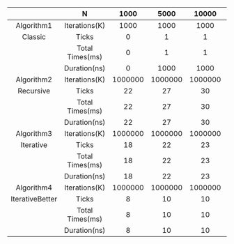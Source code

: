 | | N | 1000 | 5000 | 10000 | 20000 | 40000 | 60000 | 80000 | 100000 |
| :--: | :--: | :--: | :--: | :--: | :--: | :--: | :--: | :--: | :--: |
| Algorithm1 | Iterations(K) | 1000 | 1000 | 1000 | 1000 | 1000 | 1000 | 1000 | 1000 |
| Classic | Ticks | 0 | 1 | 1 | 3 | 6 | 7 | 10 | 13 |
| | Total Times(ms) | 0 | 1 | 1 | 3 | 6 | 7 | 10 | 13 |
| | Duration(ns) | 0 | 1000 | 1000 | 3000 | 6000 | 7000 | 10000 | 13000 |
| Algorithm2 | Iterations(K) | 1000000 | 1000000 | 1000000 | 1000000 | 1000000 | 1000000 | 1000000 | 1000000 |
| Recursive | Ticks | 22 | 27 | 30 | 33 | 34 | 37 | 38 | 49 |
| | Total Times(ms) | 22 | 27 | 30 | 33 | 34 | 37 | 38 | 49 |
| | Duration(ns) | 22 | 27 | 30 | 33 | 34 | 37 | 38 | 49 |
| Algorithm3 | Iterations(K) | 1000000 | 1000000 | 1000000 | 1000000 | 1000000 | 1000000 | 1000000 | 1000000 |
| Iterative | Ticks | 18 | 22 | 23 | 25 | 26 | 28 | 27 | 29 |
| | Total Times(ms) | 18 | 22 | 23 | 25 | 26 | 28 | 27 | 29 |
| | Duration(ns) | 18 | 22 | 23 | 25 | 26 | 28 | 27 | 29 |
| Algorithm4 | Iterations(K) | 1000000 | 1000000 | 1000000 | 1000000 | 1000000 | 1000000 | 1000000 | 1000000 |
| IterativeBetter | Ticks | 8 | 10 | 10 | 12 | 13 | 13 | 14 | 13 |
| | Total Times(ms) | 8 | 10 | 10 | 12 | 13 | 13 | 14 | 13 |
| | Duration(ns) | 8 | 10 | 10 | 12 | 13 | 13 | 14 | 13 |
